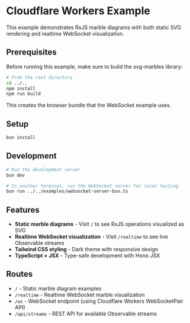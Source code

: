 # Cloudflare Workers Example

This example demonstrates RxJS marble diagrams with both static SVG rendering and realtime WebSocket visualization.

## Prerequisites

Before running this example, make sure to build the svg-marbles library:

```bash
# From the root directory
cd ../..
npm install
npm run build
```

This creates the browser bundle that the WebSocket example uses.

## Setup

```bash
bun install
```

## Development

```bash
# Run the development server
bun dev

# In another terminal, run the WebSocket server for local testing
bun run ../../examples/websocket-server-bun.ts
```

## Features

- **Static marble diagrams** - Visit `/` to see RxJS operations visualized as SVG
- **Realtime WebSocket visualization** - Visit `/realtime` to see live Observable streams
- **Tailwind CSS styling** - Dark theme with responsive design
- **TypeScript + JSX** - Type-safe development with Hono JSX

## Routes

- `/` - Static marble diagram examples
- `/realtime` - Realtime WebSocket marble visualization
- `/ws` - WebSocket endpoint (using Cloudflare Workers WebSocketPair API)
- `/api/streams` - REST API for available Observable streams